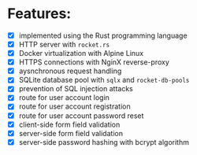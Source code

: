 # Features:
- [x] implemented using the Rust programming language
- [x] HTTP server with `rocket.rs`
- [x] Docker virtualization with Alpine Linux
- [x] HTTPS connections with NginX reverse-proxy
- [x] aysnchronous request handling
- [x] SQLite database pool with `sqlx` and `rocket-db-pools`
- [x] prevention of SQL injection attacks
- [x] route for user account login
- [x] route for user account registration
- [x] route for user account password reset
- [x] client-side form field validation
- [x] server-side form field validation
- [x] server-side password hashing with bcrypt algorithm
